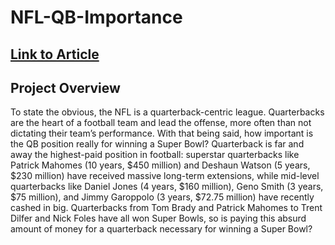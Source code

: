 # NFL-QB-Importance

## [Link to Article](https://www.bruinsportsanalytics.com/post/nfl-qb-importance)

## Project Overview
To state the obvious, the NFL is a quarterback-centric league. Quarterbacks are the heart of a football team and lead the offense, more often than not dictating their team’s performance. With that being said, how important is the QB position really for winning a Super Bowl? Quarterback is far and away the highest-paid position in football: superstar quarterbacks like Patrick Mahomes (10 years, $450 million) and Deshaun Watson (5 years, $230 million) have received massive long-term extensions, while mid-level quarterbacks like Daniel Jones (4 years, $160 million), Geno Smith (3 years, $75 million), and Jimmy Garoppolo (3 years, $72.75 million) have recently cashed in big. Quarterbacks from Tom Brady and Patrick Mahomes to Trent Dilfer and Nick Foles have all won Super Bowls, so is paying this absurd amount of money for a quarterback necessary for winning a Super Bowl? 

